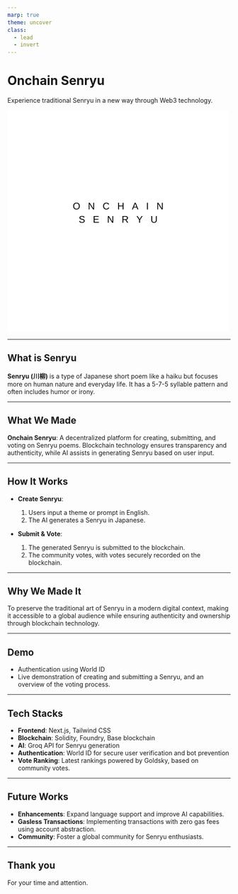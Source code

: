 ```yaml
---
marp: true
theme: uncover
class:
  - lead
  - invert
---
```


# Onchain Senryu

Experience traditional Senryu in a new way through Web3 technology.

![bg cover right](./images/logo.png)

---

## What is Senryu

**Senryu (川柳)** is a type of Japanese short poem like a haiku but focuses more on human nature and everyday life. It has a 5-7-5 syllable pattern and often includes humor or irony.

---

## What We Made

**Onchain Senryu**: A decentralized platform for creating, submitting, and voting on Senryu poems. Blockchain technology ensures transparency and authenticity, while AI assists in generating Senryu based on user input.

---

## How It Works

- **Create Senryu**:
  1. Users input a theme or prompt in English.
  2. The AI generates a Senryu in Japanese.

- **Submit & Vote**:
  1. The generated Senryu is submitted to the blockchain.
  2. The community votes, with votes securely recorded on the blockchain.

---

## Why We Made It

To preserve the traditional art of Senryu in a modern digital context, making it accessible to a global audience while ensuring authenticity and ownership through blockchain technology.

---

## Demo

- Authentication using World ID
- Live demonstration of creating and submitting a Senryu, and an overview of the voting process.

---

## Tech Stacks

- **Frontend**: Next.js, Tailwind CSS
- **Blockchain**: Solidity, Foundry, Base blockchain
- **AI**: Groq API for Senryu generation
- **Authentication**: World ID for secure user verification and bot prevention
- **Vote Ranking**: Latest rankings powered by Goldsky, based on community votes.

---

## Future Works

- **Enhancements**: Expand language support and improve AI capabilities.
- **Gasless Transactions**: Implementing transactions with zero gas fees using account abstraction.
- **Community**: Foster a global community for Senryu enthusiasts.

---

## Thank you

For your time and attention.
